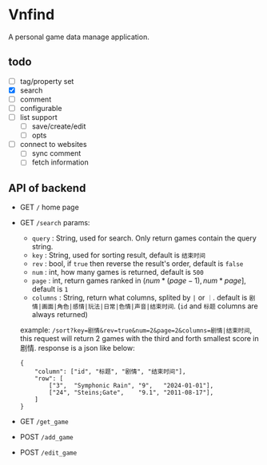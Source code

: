 # Vnfind

A personal game data manage application.

## todo

- [ ] tag/property set
- [x] search
- [ ] comment
- [ ] configurable
- [ ] list support
    - [ ] save/create/edit
    - [ ] opts
- [ ] connect to websites
    - [ ] sync comment
    - [ ] fetch information

## API of backend

- GET `/`
    home page
- GET `/search`
    params:
    - `query` : String, used for search. Only return games contain the query string.
    - `key` : String, used for sorting result, default is `结束时间`
    - `rev` : bool, if `true` then reverse the result's order, default is `false`
    - `num` : int, how many games is returned, default is `500`
    - `page` : int, return games ranked in $(num*(page-1), num*page]$, default is `1`
    - `columns` : String, return what columns, splited by `|` or `｜`. default is `剧情|画面|角色|感情|玩法|日常|色情|声音|结束时间`. (`id` and `标题` columns are always returned)

    example: `/sort?key=剧情&rev=true&num=2&page=2&columns=剧情|结束时间`, this request will return 2 games with the third and forth smallest score in 剧情.
    response is a json like below:
    ```
    {
        "column": ["id", "标题", "剧情", "结束时间"],
        "row": [
            ["3",  "Symphonic Rain", "9",   "2024-01-01"],
            ["24", "Steins;Gate",    "9.1", "2011-08-17"],
        ]
    }
    ```
- GET `/get_game`
- POST `/add_game`
- POST `/edit_game`
